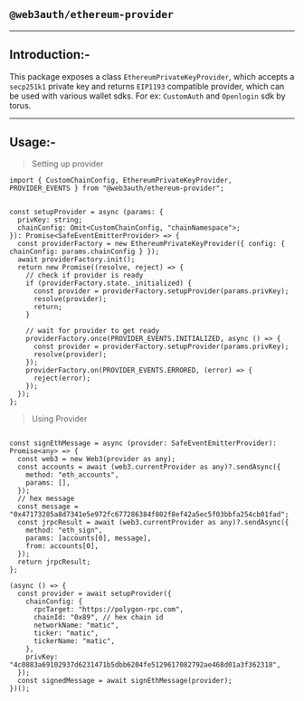 ##  ``@web3auth/ethereum-provider``
-------------


## Introduction:-

This package exposes a class `EthereumPrivateKeyProvider`, which accepts a `secp251k1` private key and returns  `EIP1193` compatible provider, which can be used with various wallet sdks. For ex: `CustomAuth` and `Openlogin` sdk by torus.

-----------

## Usage:-

> Setting up provider

```
import { CustomChainConfig, EthereumPrivateKeyProvider, PROVIDER_EVENTS } from "@web3auth/ethereum-provider";


const setupProvider = async (params: {
  privKey: string;
  chainConfig: Omit<CustomChainConfig, "chainNamespace">;
}): Promise<SafeEventEmitterProvider> => {
  const providerFactory = new EthereumPrivateKeyProvider({ config: { chainConfig: params.chainConfig } });
  await providerFactory.init();
  return new Promise((resolve, reject) => {
    // check if provider is ready
    if (providerFactory.state._initialized) {
      const provider = providerFactory.setupProvider(params.privKey);
      resolve(provider);
      return;
    }

    // wait for provider to get ready
    providerFactory.once(PROVIDER_EVENTS.INITIALIZED, async () => {
      const provider = providerFactory.setupProvider(params.privKey);
      resolve(provider);
    });
    providerFactory.on(PROVIDER_EVENTS.ERRORED, (error) => {
      reject(error);
    });
  });
};
```

> Using Provider

```

const signEthMessage = async (provider: SafeEventEmitterProvider): Promise<any> => {
  const web3 = new Web3(provider as any);
  const accounts = await (web3.currentProvider as any)?.sendAsync({
    method: "eth_accounts",
    params: [],
  });
  // hex message
  const message = "0x47173285a8d7341e5e972fc677286384f802f8ef42a5ec5f03bbfa254cb01fad";
  const jrpcResult = await (web3.currentProvider as any)?.sendAsync({
    method: "eth_sign",
    params: [accounts[0], message],
    from: accounts[0],
  });
  return jrpcResult;
};

(async () => {
  const provider = await setupProvider({
    chainConfig: {
      rpcTarget: "https://polygon-rpc.com",
      chainId: "0x89", // hex chain id
      networkName: "matic",
      ticker: "matic",
      tickerName: "matic",
    },
    privKey: "4c0883a69102937d6231471b5dbb6204fe5129617082792ae468d01a3f362318",
  });
  const signedMessage = await signEthMessage(provider);
})();

```